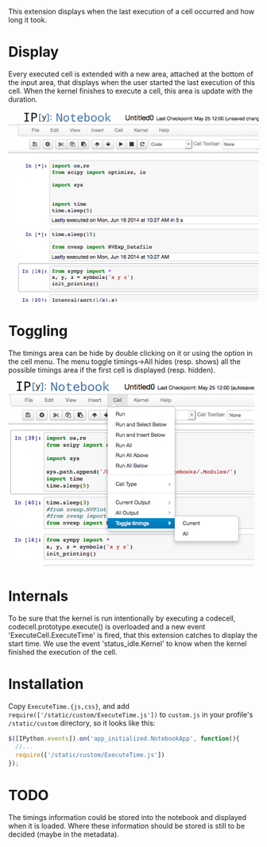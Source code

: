 This extension displays when the last execution of a cell occurred and how long it took. 


Display
=======

Every executed cell is extended with a new area, attached at the bottom of the input area, that displays when the user started the last execution of this cell. When the kernel finishes to execute a cell, this area is update with the duration. 

![](execution-timings-box.png)


Toggling
========

The timings area can be hide by double clicking on it or using the option in the cell menu. The menu toggle timings->All hides (resp. shows) all the possible timings area if the first cell is displayed (resp. hidden).

![](execution-timings-menu.png)


Internals
=========

To be sure that the kernel is run intentionally by executing a codecell, codecell.prototype.execute() is overloaded and a new event 'ExecuteCell.ExecuteTime' is fired, that this extension catches to display the start time. We use the event 'status_idle.Kernel' to know when the kernel finished the execution of the cell. 


Installation
============

Copy `ExecuteTime.{js,css}`, and add `require(['/static/custom/ExecuteTime.js'])` to `custom.js` in your profile's `/static/custom` directory, so it looks like this:
```javascript
$([IPython.events]).on('app_initialized.NotebookApp', function(){
  //... 
  require(['/static/custom/ExecuteTime.js'])
});
```


TODO
====

The timings information could be stored into the notebook and displayed when it is loaded. Where these information should be stored is still to be decided (maybe in the metadata).
